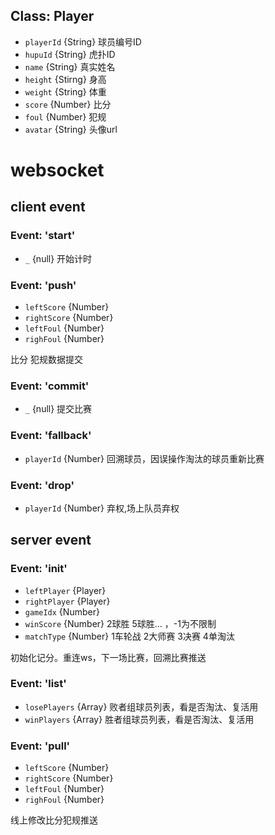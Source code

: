 ## Class: Player
- `playerId` {String} 球员编号ID
- `hupuId` {String} 虎扑ID
- `name` {String} 真实姓名
- `height` {Stirng} 身高
- `weight` {String} 体重
- `score` {Number} 比分
- `foul` {Number}  犯规
- `avatar` {String} 头像url


# websocket
## client event
### Event: 'start'
- `_` {null} 开始计时

### Event: 'push'
- `leftScore` {Number}
- `rightScore` {Number}
- `leftFoul` {Number}
- `righFoul` {Number}

比分 犯规数据提交
### Event: 'commit'
- `_` {null} 提交比赛

### Event: 'fallback'
- `playerId` {Number} 回溯球员，因误操作淘汰的球员重新比赛

### Event: 'drop'
- `playerId` {Number} 弃权,场上队员弃权

## server event
### Event: 'init'

- `leftPlayer` {Player}
- `rightPlayer` {Player}
- `gameIdx` {Number}
- `winScore` {Number} 2球胜 5球胜... ，-1为不限制
- `matchType` {Number} 1车轮战 2大师赛  3决赛 4单淘汰 

初始化记分。重连ws，下一场比赛，回溯比赛推送

### Event: 'list'
- `losePlayers` {Array<Player>} 败者组球员列表，看是否淘汰、复活用
- `winPlayers` {Array<Player>} 胜者组球员列表，看是否淘汰、复活用


### Event: 'pull'
- `leftScore` {Number}
- `rightScore` {Number}
- `leftFoul` {Number}
- `righFoul` {Number}

线上修改比分犯规推送



